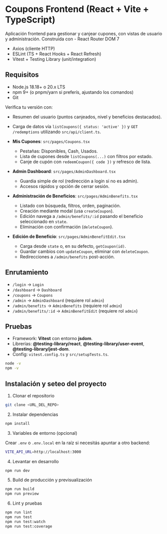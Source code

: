 # Coupons Frontend (React + Vite + TypeScript)

Aplicación frontend para gestionar y canjear cupones, con vistas de usuario y administración. Construida con - React Router DOM 7
 - Axios (cliente HTTP)
 - ESLint (TS + React Hooks + React Refresh)
 - Vitest + Testing Library (unit/integration)

## Requisitos

- Node.js 18.18+ o 20.x LTS
- npm 9+ (o pnpm/yarn si preferís, ajustando los comandos)
- Git

Verifica tu versión con:
  - Resumen del usuario (puntos canjeados, nivel y beneficios destacados).
  - Carga de datos vía `listCoupons({ status: 'active' })` y `GET /redemptions` utilizando `src/api/client.ts`.

- **Mis Cupones**: `src/pages/Coupons.tsx`
  - Pestañas: Disponibles, Cash, Usados.
  - Lista de cupones desde `listCoupons(...)` con filtros por estado.
  - Canje de cupón con `redeemCoupon({ code })` y refresco de lista.

- **Admin Dashboard**: `src/pages/AdminDashboard.tsx`
  - Guardia simple de rol (redirección a login si no es admin).
  - Accesos rápidos y opción de cerrar sesión.

- **Administración de Beneficios**: `src/pages/AdminBenefits.tsx`
  - Listado con búsqueda, filtros, orden, paginación.
  - Creación mediante modal (usa `createCoupon`).
  - Edición navega a `/admin/benefits/:id` pasando el beneficio seleccionado en `state`.
  - Eliminación con confirmación (`deleteCoupon`).

- **Edición de Beneficio**: `src/pages/AdminBenefitEdit.tsx`
  - Carga desde `state` o, en su defecto, `getCoupon(id)`.
  - Guardar cambios con `updateCoupon`, eliminar con `deleteCoupon`.
  - Redirecciones a `/admin/benefits` post-acción.

## Enrutamiento

- `/login` → `Login`
- `/dashboard` → `Dashboard`
- `/coupons` → `Coupons`
- `/admin` → `AdminDashboard` (requiere rol `admin`)
- `/admin/benefits` → `AdminBenefits` (requiere rol `admin`)
- `/admin/benefits/:id` → `AdminBenefitEdit` (requiere rol `admin`)



## Pruebas

- Framework: **Vitest** con entorno **jsdom**.
- Librerías: **@testing-library/react**, **@testing-library/user-event**, **@testing-library/jest-dom**.
- Config: `vitest.config.ts` y `src/setupTests.ts`.
```bash
node -v
npm -v
```
## Instalación y seteo del proyecto

1) Clonar el repositorio

```bash
git clone <URL_DEL_REPO>
```
2) Instalar dependencias

```bash
npm install
```
3) Variables de entorno (opcional)

Crear `.env` o `.env.local` en la raíz si necesitás apuntar a otro backend:

```bash
VITE_API_URL=http://localhost:3000
```
4) Levantar en desarrollo

```bash
npm run dev
```
5) Build de producción y previsualización

```bash
npm run build
npm run preview
```
6) Lint y pruebas

```bash
npm run lint
npm run test
npm run test:watch
npm run test:coverage
